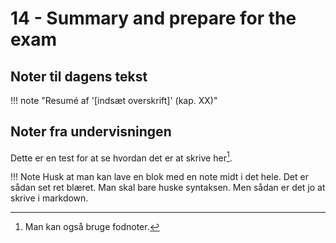 # 14 - Summary and prepare for the exam

## Noter til dagens tekst

!!! note "Resumé af '[indsæt overskrift]' (kap. XX)"


## Noter fra undervisningen

Dette er en test for at se hvordan det er at skrive her[^1].

!!! Note
    Husk at man kan lave en blok med en note midt i det hele. Det er sådan set ret blæret. Man skal bare huske syntaksen. Men sådan er det jo at skrive i markdown.

[^1]: Man kan også bruge fodnoter.  
